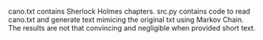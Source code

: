 cano.txt contains Sherlock Holmes chapters.
src.py contains code to read cano.txt and generate text mimicing the original txt using Markov Chain.
The results are not that convincing and negligible when provided short text.

